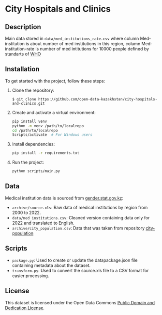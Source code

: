 # City Hospitals and Clinics

## Description
Main data stored in `data/med_institutions_rate.csv` where column Med-institution is about number of med institutions in this region, column Med-institution-rate is number of med intitutions for 10000 people defined by standarts of [WHO](https://www.who.int/data/gho/indicator-metadata-registry/imr-details/3120)

## Installation

To get started with the project, follow these steps:

1. Clone the repository:
    ```shell
    $ git clone https://github.com/open-data-kazakhstan/city-hospitals-and-clinics.git
    ```

2. Create and activate a virtual environment:
    ```bash
    pip install venv
    python -m venv /path/to/localrepo
    cd /path/to/localrepo
    Scripts/activate  # For Windows users
    ```

3. Install dependencies:
    ```bash
    pip install -r requirements.txt
    ```

4. Run the project:
    ```bash
    python scripts/main.py
    ```

## Data

Medical institution data is sourced from [gender.stat.gov.kz](https://gender.stat.gov.kz/page/frontend/detail?id=68&slug=-55&cat_id=3&lang=ru):

- `archive/source.xls`: Raw data of medical institutions by region from 2000 to 2022.
- `data/med_institutions.csv`: Cleaned version containing data only for 2022 and translated to English.
- `archive/city_population.csv`: Data that was taken from repository [city-population](https://github.com/open-data-kazakhstan/city-population)

## Scripts

- `package.py`: Used to create or update the datapackage.json file containing metadata about the dataset.
- `transform.py`: Used to convert the source.xls file to a CSV format for easier processing.

## License

This dataset is licensed under the Open Data Commons [Public Domain and Dedication License][pddl].

[pddl]: https://www.opendatacommons.org/licenses/pddl/1-0/

